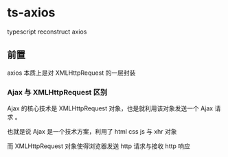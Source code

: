 # ts-axios
typescript reconstruct axios



## 前置

axios 本质上是对 XMLHttpRequest 的一层封装



### Ajax 与 XMLHttpRequest 区别

Ajax 的核心技术是 XMLHttpRequest 对象，也是就利用该对象发送一个 Ajax 请求 。

也就是说 Ajax 是一个技术方案，利用了 html css js 与 xhr 对象

而 XMLHttpRequest 对象使得浏览器发送 http 请求与接收 http 响应